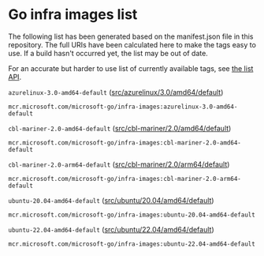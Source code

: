 <!-- This file was generated by 'go run ./cmd/geninfra'. Do not edit manually. -->

# Go infra images list

The following list has been generated based on the manifest.json file in this repository.
The full URIs have been calculated here to make the tags easy to use.
If a build hasn't occurred yet, the list may be out of date.

For an accurate but harder to use list of currently available tags, see [the list API](https://mcr.microsoft.com/v2/microsoft-go/infra-images/tags/list).

`azurelinux-3.0-amd64-default` ([src/azurelinux/3.0/amd64/default](./src/azurelinux/3.0/amd64/default/Dockerfile))
```
mcr.microsoft.com/microsoft-go/infra-images:azurelinux-3.0-amd64-default
```

`cbl-mariner-2.0-amd64-default` ([src/cbl-mariner/2.0/amd64/default](./src/cbl-mariner/2.0/amd64/default/Dockerfile))
```
mcr.microsoft.com/microsoft-go/infra-images:cbl-mariner-2.0-amd64-default
```

`cbl-mariner-2.0-arm64-default` ([src/cbl-mariner/2.0/arm64/default](./src/cbl-mariner/2.0/arm64/default/Dockerfile))
```
mcr.microsoft.com/microsoft-go/infra-images:cbl-mariner-2.0-arm64-default
```

`ubuntu-20.04-amd64-default` ([src/ubuntu/20.04/amd64/default](./src/ubuntu/20.04/amd64/default/Dockerfile))
```
mcr.microsoft.com/microsoft-go/infra-images:ubuntu-20.04-amd64-default
```

`ubuntu-22.04-amd64-default` ([src/ubuntu/22.04/amd64/default](./src/ubuntu/22.04/amd64/default/Dockerfile))
```
mcr.microsoft.com/microsoft-go/infra-images:ubuntu-22.04-amd64-default
```

